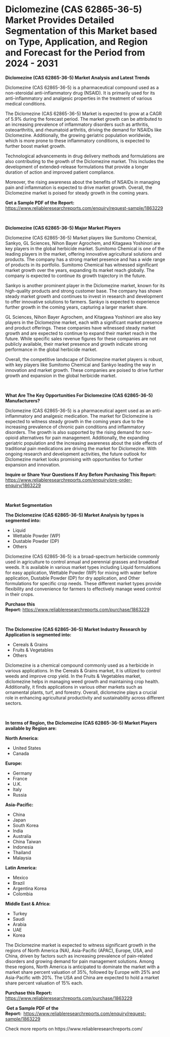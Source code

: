 <p><h1>Diclomezine (CAS 62865-36-5) Market Provides Detailed Segmentation of this Market based on Type, Application, and Region and Forecast for the Period from 2024 - 2031</h1></p><p><strong>Diclomezine (CAS 62865-36-5) Market Analysis and Latest Trends</strong></p>
<p><p>Diclomezine (CAS 62865-36-5) is a pharmaceutical compound used as a non-steroidal anti-inflammatory drug (NSAID). It is primarily used for its anti-inflammatory and analgesic properties in the treatment of various medical conditions.</p><p>The Diclomezine (CAS 62865-36-5) Market is expected to grow at a CAGR of 5.9% during the forecast period. The market growth can be attributed to an increasing prevalence of inflammatory disorders such as arthritis, osteoarthritis, and rheumatoid arthritis, driving the demand for NSAIDs like Diclomezine. Additionally, the growing geriatric population worldwide, which is more prone to these inflammatory conditions, is expected to further boost market growth.</p><p>Technological advancements in drug delivery methods and formulations are also contributing to the growth of the Diclomezine market. This includes the development of extended-release formulations that provide a longer duration of action and improved patient compliance.</p><p>Moreover, the rising awareness about the benefits of NSAIDs in managing pain and inflammation is expected to drive market growth. Overall, the Diclomezine market is poised for steady growth in the coming years.</p></p>
<p><strong>Get a Sample PDF of the Report:&nbsp;</strong> <a href="https://www.reliableresearchreports.com/enquiry/request-sample/1863229">https://www.reliableresearchreports.com/enquiry/request-sample/1863229</a></p>
<p>&nbsp;</p>
<p><strong>Diclomezine (CAS 62865-36-5) Major Market Players</strong></p>
<p><p>Diclomezine (CAS 62865-36-5) Market players like Sumitomo Chemical, Sankyo, GL Sciences, Nihon Bayer Agrochem, and Kitagawa Yoshinori are key players in the global herbicide market. Sumitomo Chemical is one of the leading players in the market, offering innovative agricultural solutions and products. The company has a strong market presence and has a wide range of products in its portfolio. Sumitomo Chemical has witnessed significant market growth over the years, expanding its market reach globally. The company is expected to continue its growth trajectory in the future.</p><p>Sankyo is another prominent player in the Diclomezine market, known for its high-quality products and strong customer base. The company has shown steady market growth and continues to invest in research and development to offer innovative solutions to farmers. Sankyo is expected to experience further growth in the coming years, capturing a larger market share.</p><p>GL Sciences, Nihon Bayer Agrochem, and Kitagawa Yoshinori are also key players in the Diclomezine market, each with a significant market presence and product offerings. These companies have witnessed steady market growth and are expected to continue to expand their market reach in the future. While specific sales revenue figures for these companies are not publicly available, their market presence and growth indicate strong performance in the global herbicide market.</p><p>Overall, the competitive landscape of Diclomezine market players is robust, with key players like Sumitomo Chemical and Sankyo leading the way in innovation and market growth. These companies are poised to drive further growth and expansion in the global herbicide market.</p></p>
<p>&nbsp;</p>
<p><strong>What Are The Key Opportunities For Diclomezine (CAS 62865-36-5) Manufacturers?</strong></p>
<p><p>Diclomezine (CAS 62865-36-5) is a pharmaceutical agent used as an anti-inflammatory and analgesic medication. The market for Diclomezine is expected to witness steady growth in the coming years due to the increasing prevalence of chronic pain conditions and inflammatory disorders. The growth is also supported by the rising demand for non-opioid alternatives for pain management. Additionally, the expanding geriatric population and the increasing awareness about the side effects of traditional pain medications are driving the market for Diclomezine. With ongoing research and development activities, the future outlook for Diclomezine market looks promising with opportunities for further expansion and innovation.</p></p>
<p><strong>Inquire or Share Your Questions If Any Before Purchasing This Report:</strong> <a href="https://www.reliableresearchreports.com/enquiry/pre-order-enquiry/1863229">https://www.reliableresearchreports.com/enquiry/pre-order-enquiry/1863229</a></p>
<p>&nbsp;</p>
<p><strong>Market Segmentation</strong></p>
<p><strong>The Diclomezine (CAS 62865-36-5) Market Analysis by types is segmented into:</strong></p>
<p><ul><li>Liquid</li><li>Wettable Powder (WP)</li><li>Dustable Powder (DP)</li><li>Others</li></ul></p>
<p><p>Diclomezine (CAS 62865-36-5) is a broad-spectrum herbicide commonly used in agriculture to control annual and perennial grasses and broadleaf weeds. It is available in various market types including Liquid formulations for easy application, Wettable Powder (WP) for mixing with water before application, Dustable Powder (DP) for dry application, and Other formulations for specific crop needs. These different market types provide flexibility and convenience for farmers to effectively manage weed control in their crops.</p></p>
<p><strong>Purchase this Report:&nbsp;</strong><a href="https://www.reliableresearchreports.com/purchase/1863229">https://www.reliableresearchreports.com/purchase/1863229</a></p>
<p>&nbsp;</p>
<p><strong>The Diclomezine (CAS 62865-36-5) Market Industry Research by Application is segmented into:</strong></p>
<p><ul><li>Cereals & Grains</li><li>Fruits & Vegetables</li><li>Others</li></ul></p>
<p><p>Diclomezine is a chemical compound commonly used as a herbicide in various applications. In the Cereals & Grains market, it is utilized to control weeds and improve crop yield. In the Fruits & Vegetables market, diclomezine helps in managing weed growth and maintaining crop health. Additionally, it finds applications in various other markets such as ornamental plants, turf, and forestry. Overall, diclomezine plays a crucial role in enhancing agricultural productivity and sustainability across different sectors.</p></p>
<p>&nbsp;</p>
<p><strong>In terms of Region, the Diclomezine (CAS 62865-36-5) Market Players available by Region are:</strong></p>
<p>
    <p> <strong> North America: </strong>
        <ul>
            <li>United States</li>
            <li>Canada</li>
        </ul>
        </p> 
    <p> <strong> Europe: </strong>
        <ul>
            <li>Germany</li>
            <li>France</li>
            <li>U.K.</li>
            <li>Italy</li>
            <li>Russia</li>
        </ul>
        </p> 
    <p> <strong> Asia-Pacific: </strong>
        <ul>
            <li>China</li>
            <li>Japan</li>
            <li>South Korea</li>
            <li>India</li>
            <li>Australia</li>
            <li>China Taiwan</li>
            <li>Indonesia</li>
            <li>Thailand</li>
            <li>Malaysia</li>
        </ul>
        </p> 
    <p> <strong> Latin America: </strong>
        <ul>
            <li>Mexico</li>
            <li>Brazil</li>
            <li>Argentina Korea</li>
            <li>Colombia</li>
        </ul>
        </p> 
    <p> <strong> Middle East & Africa: </strong>
        <ul>
            <li>Turkey</li>
            <li>Saudi</li>
            <li>Arabia</li>
            <li>UAE</li>
            <li>Korea</li>
        </ul>
    </p>
    </p>
<p><p>The Diclomezine market is expected to witness significant growth in the regions of North America (NA), Asia-Pacific (APAC), Europe, USA, and China, driven by factors such as increasing prevalence of pain-related disorders and growing demand for pain management solutions. Among these regions, North America is anticipated to dominate the market with a market share percent valuation of 35%, followed by Europe with 25% and Asia-Pacific with 20%. The USA and China are expected to hold a market share percent valuation of 15% each.</p></p>
<p><strong>Purchase this Report: </strong><a href="https://www.reliableresearchreports.com/purchase/1863229">https://www.reliableresearchreports.com/purchase/1863229</a></p>
<p>&nbsp;<strong>Get a Sample PDF of the Report:&nbsp;&nbsp;</strong><a href="https://www.reliableresearchreports.com/enquiry/request-sample/1863229">https://www.reliableresearchreports.com/enquiry/request-sample/1863229</a></p>
<p><strong></strong></p>
<p>Check more reports on https://www.reliableresearchreports.com/</p>